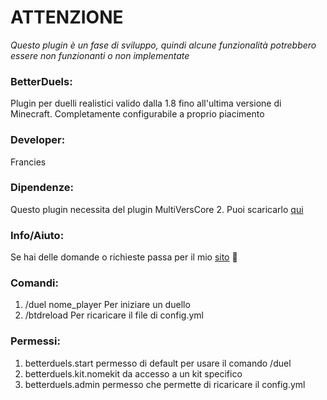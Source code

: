 # ATTENZIONE
*Questo plugin è un fase di sviluppo, quindi alcune funzionalità potrebbero essere non funzionanti o non implementate*

### BetterDuels:
Plugin per duelli realistici valido dalla 1.8 fino all'ultima versione di Minecraft.
Completamente configurabile a proprio piacimento

### Developer:
Francies

### Dipendenze:
Questo plugin necessita del plugin MultiVersCore 2.
Puoi scaricarlo [qui](https://dev.bukkit.org/projects/multiverse-core)

### Info/Aiuto:
Se hai delle domande o richieste passa per il mio [sito](https://franciedev.it) :dizzy:

### Comandi:
1. /duel nome_player   Per iniziare un duello
2. /btdreload  Per ricaricare il file di config.yml

### Permessi:
1. betterduels.start permesso di default per usare il comando /duel
2. betterduels.kit.nomekit da accesso a un kit specifico
3. betterduels.admin permesso che permette di ricaricare il config.yml

